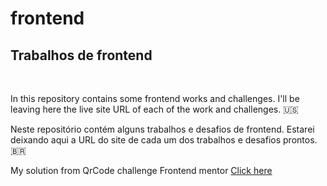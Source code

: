 # frontend

 <h2>Trabalhos de frontend</h2>
 <br>

 <P> In this repository contains some frontend works and challenges. I'll be leaving here the live site URL of each of the work and challenges. 🇺🇸</p>

 <P> Neste repositório contém alguns trabalhos e desafios de frontend. Estarei deixando aqui a URL do site de cada um dos trabalhos e desafios prontos. 🇧🇷</p>


<p>My solution from QrCode challenge Frontend mentor <a href= 'https://thiagovasconcelosteixeira.github.io/frontend/qr_code_frontend_mentor/qr-code-component-main/index.html'> Click here</a></p>

